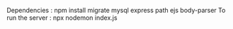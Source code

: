 Dependencies : npm install migrate mysql express path ejs body-parser 
To run the server : npx nodemon index.js
